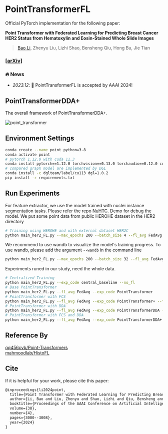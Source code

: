 # PointTransformerFL

Official PyTorch implementation for the following paper:

**Point Transformer with Federated Learning for Predicting Breast Cancer HER2  Status from Hematoxylin and Eosin-Stained Whole Slide Images**

>  [Bao Li](https://boyden.github.io), Zhenyu Liu, Lizhi Shao, Bensheng Qiu, Hong Bu, Jie Tian


### [[arXiv]](https://arxiv.org/abs/2312.06454)

### 🔥 News
- *2023.12*: 🎉 PointTransformerFL is accepted by AAAI 2024!

## PointTransformerDDA+

The overall framework of PointTransformerDDA+.

![point_transformer](docs/point_transformer.png)



## Environment Settings



```bash
conda create --name point python=3.8
conda activate point
# pytorch 1.12.0 with cuda 11.3
conda install pytorch==1.12.0 torchvision==0.13.0 torchaudio==0.12.0 cudatoolkit=11.3 -c pytorch
# compared graph model are implemented by DGL
conda install -c dglteam/label/cu113 dgl=1.0.2
pip install -r requirements.txt
```



## Run Experiments
For feature extractor, we use the model trained with nuclei instance segmentation tasks. Please refer the repo [NuHTC](https://github.com/boyden/NuHTC).
Demo for debug the model. We put some point data from public HEROHE dataset in the HER2 directory 

```bash
# Training using HEROHE and with external dataset HER2C
python main_her2_FL.py --max_epochs 200 --batch_size 4 --fl_avg FedAvg --exp_code fed_avg_demo --aux 1.0 --csv_path dataset_csv/HEROHE_HER2.csv --data_dir HER2 --ind_name her2c
```

We recommend to use wandb to visualize the model's training progress. To use wandb, please add the argument ```--wandb``` in the command line



```bash
python main_her2_FL.py --max_epochs 200 --batch_size 32 --fl_avg FedAvg --exp_code fed_avg_demo --aux 1.0 --fast_sim --csv_path data_csv/HEROHE_HER2.csv --ind_name her2c --wandb
```



Experiments runed in our study, need the whole data.

```bash
# Centralized Training
python main_her2_FL.py --exp_code central_baseline --no_fl
# Base PointTransformer
python main_her2_FL.py --fl_avg FedAvg --exp_code PointTransformer
# PointTransformer with FCS
python main_her2_FL.py --fl_avg FedAvg --exp_code PointTransformer+ --fast_sim
# PointTransformer with DDA
python main_her2_FL.py --fl_avg FedAvg --exp_code PointTransformerDDA --aux 1.0
# PointTransformer with FCS and DDA
python main_her2_FL.py --fl_avg FedAvg --exp_code PointTransformerDDA+ --aux 1.0 --fast_sim
```

## Reference By
[qq456cvb/Point-Transformers](https://github.com/qq456cvb/Point-Transformers)<br>
[mahmoodlab/HistoFL](https://github.com/mahmoodlab/HistoFL)

## Cite
If it is helpful for your work, please cite this paper:
```tex
@inproceedings{li2024point,
  title={Point Transformer with Federated Learning for Predicting Breast Cancer HER2 Status from Hematoxylin and Eosin-Stained Whole Slide Images},
  author={Li, Bao and Liu, Zhenyu and Shao, Lizhi and Qiu, Bensheng and Bu, Hong and Tian, Jie},
  booktitle={Proceedings of the AAAI Conference on Artificial Intelligence},
  volume={38},
  number={4},
  pages={3000--3008},
  year={2024}
}
```
